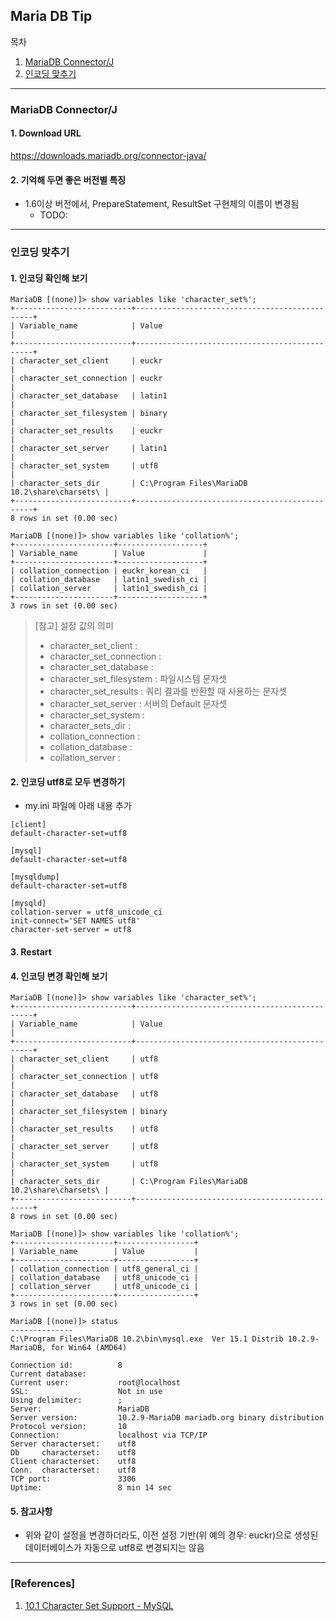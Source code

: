 ## Maria DB Tip

목차

1. [MariaDB Connector/J](#mariadb-connector/j)
1. [인코딩 맞추기](#인코딩-맞추기)

* * *

### MariaDB Connector/J

#### 1. Download URL
https://downloads.mariadb.org/connector-java/

#### 2. 기억해 두면 좋은 버전별 특징

- 1.6이상 버전에서, PrepareStatement, ResultSet 구현체의 이름이 변경됨
  - TODO:

* * *

### 인코딩 맞추기

#### 1. 인코딩 확인해 보기
```mysql
MariaDB [(none)]> show variables like 'character_set%';
+--------------------------+-----------------------------------------------+
| Variable_name            | Value                                         |
+--------------------------+-----------------------------------------------+
| character_set_client     | euckr                                         |
| character_set_connection | euckr                                         |
| character_set_database   | latin1                                        |
| character_set_filesystem | binary                                        |
| character_set_results    | euckr                                         |
| character_set_server     | latin1                                        |
| character_set_system     | utf8                                          |
| character_sets_dir       | C:\Program Files\MariaDB 10.2\share\charsets\ |
+--------------------------+-----------------------------------------------+
8 rows in set (0.00 sec)

MariaDB [(none)]> show variables like 'collation%';
+----------------------+-------------------+
| Variable_name        | Value             |
+----------------------+-------------------+
| collation_connection | euckr_korean_ci   |
| collation_database   | latin1_swedish_ci |
| collation_server     | latin1_swedish_ci |  
+----------------------+-------------------+
3 rows in set (0.00 sec)

```

> [참고] 설정 값의 의미
> - character_set_client	:
> - character_set_connection :
> - character_set_database	:
> - character_set_filesystem	: 파일시스템 문자셋
> - character_set_results	: 쿼리 결과를 반환할 때 사용하는 문자셋
> - character_set_server :	서버의 Default 문자셋
> - character_set_system	:
> - character_sets_dir	:
> - collation_connection	:
> - collation_database	:
> - collation_server	:

#### 2. 인코딩 utf8로 모두 변경하기

* my.ini 파일에 아래 내용 추가

```text
[client]
default-character-set=utf8

[mysql]
default-character-set=utf8

[mysqldump]
default-character-set=utf8

[mysqld]
collation-server = utf8_unicode_ci
init-connect='SET NAMES utf8'
character-set-server = utf8
```

#### 3. Restart

#### 4. 인코딩 변경 확인해 보기

```mysql
MariaDB [(none)]> show variables like 'character_set%';
+--------------------------+-----------------------------------------------+
| Variable_name            | Value                                         |
+--------------------------+-----------------------------------------------+
| character_set_client     | utf8                                          |
| character_set_connection | utf8                                          |
| character_set_database   | utf8                                          |
| character_set_filesystem | binary                                        |
| character_set_results    | utf8                                          |
| character_set_server     | utf8                                          |
| character_set_system     | utf8                                          |
| character_sets_dir       | C:\Program Files\MariaDB 10.2\share\charsets\ |
+--------------------------+-----------------------------------------------+
8 rows in set (0.00 sec)

MariaDB [(none)]> show variables like 'collation%';
+----------------------+-----------------+
| Variable_name        | Value           |
+----------------------+-----------------+
| collation_connection | utf8_general_ci |
| collation_database   | utf8_unicode_ci |
| collation_server     | utf8_unicode_ci |
+----------------------+-----------------+
3 rows in set (0.00 sec)

MariaDB [(none)]> status
--------------
C:\Program Files\MariaDB 10.2\bin\mysql.exe  Ver 15.1 Distrib 10.2.9-MariaDB, for Win64 (AMD64)

Connection id:          8
Current database:
Current user:           root@localhost
SSL:                    Not in use
Using delimiter:        ;
Server:                 MariaDB
Server version:         10.2.9-MariaDB mariadb.org binary distribution
Protocol version:       10
Connection:             localhost via TCP/IP
Server characterset:    utf8
Db     characterset:    utf8
Client characterset:    utf8
Conn.  characterset:    utf8
TCP port:               3306
Uptime:                 8 min 14 sec
```

#### 5. 참고사항
- 위와 같이 설정을 변경하더라도, 이전 설정 기반(위 예의 경우: euckr)으로 생성된 데이터베이스가 자동으로 utf8로 변경되지는 않음

* * *

### [References]
1. [10.1 Character Set Support - MySQL](https://dev.mysql.com/doc/refman/5.7/en/charset.html)
